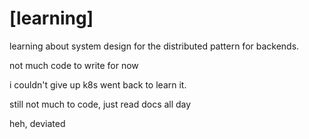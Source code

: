 # [learning]

learning about system design for the distributed pattern for backends.

not much code to write for now

i couldn't give up k8s went back to learn it.

still not much to code, just read docs all day

heh, deviated 